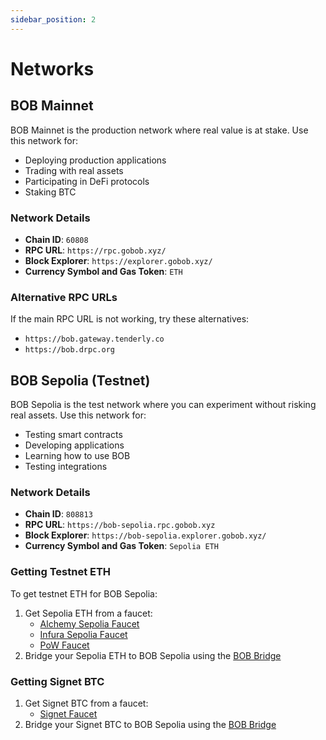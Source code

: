 ```yaml
---
sidebar_position: 2
---
```


# Networks

## BOB Mainnet

BOB Mainnet is the production network where real value is at stake. Use this network for:

- Deploying production applications
- Trading with real assets
- Participating in DeFi protocols
- Staking BTC

### Network Details

- **Chain ID**: `60808`
- **RPC URL**: `https://rpc.gobob.xyz/`
- **Block Explorer**: `https://explorer.gobob.xyz/`
- **Currency Symbol and Gas Token**: `ETH`

### Alternative RPC URLs

If the main RPC URL is not working, try these alternatives:

- `https://bob.gateway.tenderly.co`
- `https://bob.drpc.org`

## BOB Sepolia (Testnet)

BOB Sepolia is the test network where you can experiment without risking real assets. Use this network for:

- Testing smart contracts
- Developing applications
- Learning how to use BOB
- Testing integrations

### Network Details

- **Chain ID**: `808813`
- **RPC URL**: `https://bob-sepolia.rpc.gobob.xyz`
- **Block Explorer**: `https://bob-sepolia.explorer.gobob.xyz/`
- **Currency Symbol and Gas Token**: `Sepolia ETH`


### Getting Testnet ETH

To get testnet ETH for BOB Sepolia:

1. Get Sepolia ETH from a faucet:
   - [Alchemy Sepolia Faucet](https://sepoliafaucet.com/)
   - [Infura Sepolia Faucet](https://www.infura.io/faucet/sepolia)
   - [PoW Faucet](https://sepolia-faucet.pk910.de/)
2. Bridge your Sepolia ETH to BOB Sepolia using the [BOB Bridge](https://bob-sepolia.gobob.xyz/bridge)

### Getting Signet BTC

1. Get Signet BTC from a faucet:
   - [Signet Faucet](https://signetfaucet.com/)
2. Bridge your Signet BTC to BOB Sepolia using the [BOB Bridge](https://bob-sepolia.gobob.xyz/bridge)
